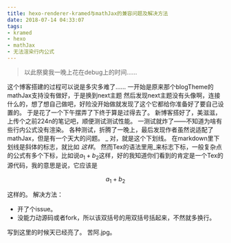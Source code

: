 ```yaml
---
title: hexo-renderer-kramed与mathJax的兼容问题及解决方法
date: 2018-07-14 04:33:07
tags:
- kramed
- hexo
- mathJax
- 无法渲染行内公式
---
```

> 以此祭奠我一晚上花在debug上的时间……

这个博客搭建的过程可以说是多灾多难了……
一开始是原来那个blogTheme的mathJax支持没有做好，于是换到next主题
然后发现next主题没有头像啊，连接什么的，想了想自己做吧，好险没开始做就发现了这个它都给你准备好了要自己设置的。
于是花了一个下午摆弄了下终于算是过得去了。
新博客搭好了，美滋滋，上传个之前224n的笔记吧，顺便测试测试性能。
一测试就炸了——不知道为啥有些行内公式没有渲染。
各种测试，折腾了一晚上，最后发现作者虽然说适配了mathJax，但是有一个天大的问题。
_
对，就是这个下划线。
在markdown里下划线是斜体的标志，就比如 _这样_。
然而Tex的语法里用_来标志下标，一般复杂点的公式有多个下标，比如说$a_1+b_{2}$这样，好的我知道你们看到的肯定是一个Tex的源代码，我的意思是说，它应该是

$$a_1+b_{2}$$

这样的。
解决方法：
- 开了个issue。
- 没能力动源码或者fork，所以该双括号的用双括号括起来，不然就多换行。

写到这里的时候天已经亮了。
苦阿.jpg。